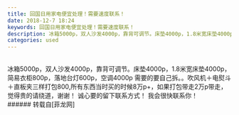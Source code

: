 ```yaml
---
title: 回国日用家电便宜处理！需要速度联系！
date: 2018-12-7 18:24
keywords: 回国日用家电便宜处理！需要速度联系！
description: 冰箱5000p，双人沙发4000p，靠背可调节。床垫4000p，1.8米宽床垫4000p，简易衣柜800p，落地台灯600p，空调4000p 需要的要自己拆。。吹风机＋电熨斗 ＋直板夹三样打包800,所有东西当时买的时候8万p+，如果打包带走2万p带走，觉得贵的请绕道，谢谢！ 诚心要的留下联系方式！ 我会很快联系你！
categories: used
---
```

<td class="t_f" id="postmessage_2426546">

<br/>
冰箱5000p，双人沙发4000p，靠背可调节。床垫4000p，1.8米宽床垫4000p，简易衣柜800p，落地台灯600p，空调4000p 需要的要自己拆。。吹风机＋电熨斗 ＋直板夹三样打包800,所有东西当时买的时候8万p+，如果打包带走2万p带走，觉得贵的请绕道，谢谢！ 诚心要的留下联系方式！ 我会很快联系你！<br/>
<img alt="" border="0" class="zoom" data-cf-modified-27bbfbb21d2372cd36be2520-="" file="http://www.flw.ph/data/appbyme/upload/image/201812/07/fqI7hEdQuZvA.jpg" id="aimg_Zw27k" lazyloadthumb="1" onclick="" onmouseover="" src="http://www.flw.ph/data/appbyme/upload/image/201812/07/fqI7hEdQuZvA.jpg"/><br/>
<img alt="" border="0" class="zoom" data-cf-modified-27bbfbb21d2372cd36be2520-="" file="http://www.flw.ph/data/appbyme/upload/image/201812/07/jmfcFcmR0EpZ.jpg" id="aimg_M6H5L" lazyloadthumb="1" onclick="" onmouseover="" src="http://www.flw.ph/data/appbyme/upload/image/201812/07/jmfcFcmR0EpZ.jpg"/><br/>
<img alt="" border="0" class="zoom" data-cf-modified-27bbfbb21d2372cd36be2520-="" file="http://www.flw.ph/data/appbyme/upload/image/201812/07/Q75sBw4qX9sb.jpg" id="aimg_asuNA" lazyloadthumb="1" onclick="" onmouseover="" src="http://www.flw.ph/data/appbyme/upload/image/201812/07/Q75sBw4qX9sb.jpg"/><br/>
<img alt="" border="0" class="zoom" data-cf-modified-27bbfbb21d2372cd36be2520-="" file="http://www.flw.ph/data/appbyme/upload/image/201812/07/CZpDMBrBnPBc.jpg" id="aimg_nSADo" lazyloadthumb="1" onclick="" onmouseover="" src="http://www.flw.ph/data/appbyme/upload/image/201812/07/CZpDMBrBnPBc.jpg"/><br/>
<img alt="" border="0" class="zoom" data-cf-modified-27bbfbb21d2372cd36be2520-="" file="http://www.flw.ph/data/appbyme/upload/image/201812/07/5xR8XAAeYe6a.jpg" id="aimg_DoxdX" lazyloadthumb="1" onclick="" onmouseover="" src="http://www.flw.ph/data/appbyme/upload/image/201812/07/5xR8XAAeYe6a.jpg"/><br/>
<img alt="" border="0" class="zoom" data-cf-modified-27bbfbb21d2372cd36be2520-="" file="http://www.flw.ph/data/appbyme/upload/image/201812/07/PzZtfqFM4myH.jpg" id="aimg_O6AjM" lazyloadthumb="1" onclick="" onmouseover="" src="http://www.flw.ph/data/appbyme/upload/image/201812/07/PzZtfqFM4myH.jpg"/><br/>
<img alt="" border="0" class="zoom" data-cf-modified-27bbfbb21d2372cd36be2520-="" file="http://www.flw.ph/data/appbyme/upload/image/201812/07/Bb5ZzUL3hoBN.jpg" id="aimg_evC1b" lazyloadthumb="1" onclick="" onmouseover="" src="http://www.flw.ph/data/appbyme/upload/image/201812/07/Bb5ZzUL3hoBN.jpg"/><br/>
<img alt="" border="0" class="zoom" data-cf-modified-27bbfbb21d2372cd36be2520-="" file="http://www.flw.ph/data/appbyme/upload/image/201812/07/srOZw4LhlUFR.jpg" id="aimg_tPXx3" lazyloadthumb="1" onclick="" onmouseover="" src="http://www.flw.ph/data/appbyme/upload/image/201812/07/srOZw4LhlUFR.jpg"/><br/>
</td>
###### 转载自[菲龙网]
